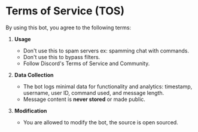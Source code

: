 # Terms of Service (TOS)

By using this bot, you agree to the following terms:

1. **Usage**  
    - Don't use this to spam servers ex: spamming chat with commands.
    - Don't use this to bypass filters.
     - Follow Discord's Terms of Service and Community.

2. **Data Collection**  
     - The bot logs minimal data for functionality and analytics: timestamp, username, user ID, command used, and message length.  
      - Message content is **never stored** or made public.

3. **Modification**    
     - You are allowed to modify the bot, the source is open sourced.



